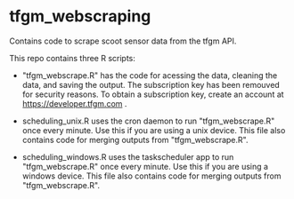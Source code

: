 # tfgm_webscraping
 Contains code to scrape scoot sensor data from the tfgm API.
 
 This repo contains three R scripts:
 
- "tfgm_webscrape.R" has the code for acessing the data, cleaning the data, and saving the output. The subscription key has been remouved for security reasons. To obtain a subscription key, create an account at https://developer.tfgm.com .

- scheduling_unix.R uses the cron daemon to run "tfgm_webscrape.R" once every minute. Use this if you are using a unix device. This file also contains code for merging outputs from "tfgm_webscrape.R".

- scheduling_windows.R uses the taskscheduler app to run "tfgm_webscrape.R" once every minute. Use this if you are using a windows device. This file also contains code for merging outputs from "tfgm_webscrape.R".

